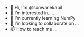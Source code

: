 - 👋 Hi, I’m @sonwanekapil
- 👀 I’m interested in.....
- 🌱 I’m currently learning NumPy
- 💞️ I’m looking to collaborate on ...
- 📫 How to reach me ...

<!---
sonwanekapil/sonwanekapil is a ✨ special ✨ repository because its `README.md` (this file) appears on your GitHub profile.
You can click the Preview link to take a look at your changes.
--->
